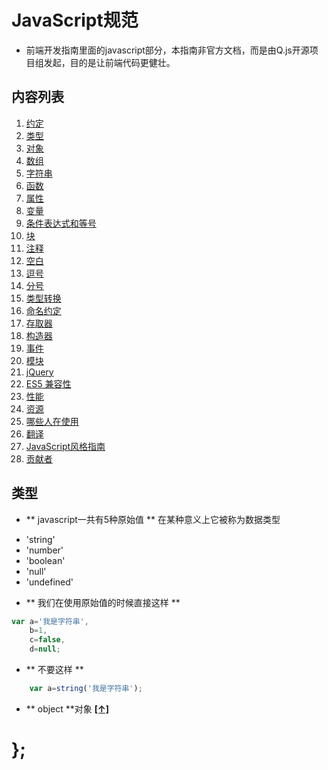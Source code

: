 # JavaScript规范 
- 前端开发指南里面的javascript部分，本指南非官方文档，而是由Q.js开源项目组发起，目的是让前端代码更健壮。
## <a name='TOC'>内容列表</a>

1. [约定](#promise)
1. [类型](#types)
1. [对象](#objects)
1. [数组](#arrays)
1. [字符串](#strings)
1. [函数](#functions)
1. [属性](#properties)
1. [变量](#variables)
1. [条件表达式和等号](#conditionals)
1. [块](#blocks)
1. [注释](#comments)
1. [空白](#whitespace)
1. [逗号](#commas)
1. [分号](#semicolons)
1. [类型转换](#type-coercion)
1. [命名约定](#naming-conventions)
1. [存取器](#accessors)
1. [构造器](#constructors)
1. [事件](#events)
1. [模块](#modules)
1. [jQuery](#jquery)
1. [ES5 兼容性](#es5)
1. [性能](#performance)
1. [资源](#resources)
1. [哪些人在使用](#in-the-wild)
1. [翻译](#translation)
1. [JavaScript风格指南](#guide-guide)
1. [贡献者](#contributors)

## <a name='types'>类型</a>
- ** javascript一共有5种原始值 ** 在某种意义上它被称为数据类型
+ 'string'
+ 'number'
+ 'boolean'
+ 'null'
+ 'undefined'
- ** 我们在使用原始值的时候直接这样 **
```javascript
var a='我是字符串',
	b=1,
	c=false,
	d=null;
```
- ** 不要这样 **
```javascript
	var a=string('我是字符串');
```
- ** object **对象
**[[↑]](#TOC)**
# };